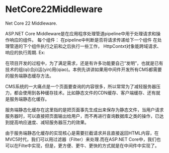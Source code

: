 # NetCore22Middleware
Net Core 22 Middleware.

ASP.NET Core Middleware是在应用程序处理管道pipeline中用于处理请求和操作响应的组件。
每个组件：
在pipeline中判断是否将请求传递给下一个组件
在处理管道的下个组件执行之前和之后执行一些工作， HttpContxt对象能跨域请求、响应的执行周期.
Ex:

在项目开发的过程中，为了满足需求，还是有许多功能要自己“发明”，也就是已有技术的组(qi)合ji)运(yin)用(qiao)。本例先讲讲如果用中间件开发所有CMS都需要的服务端静态缓存方法。

CMS系统的一大痛点是一个页面要查询的内容很多，所以常常为了减轻服务器压力，都会使用到各种缓存技术。比如静态文件的CDN缓存、客户端缓存、还有就是服务端静态化缓存。

服务端静态化缓存在这里指的是把页面事先生成出来保存为静态文件，当用户请求服务器时，可以直接把页面输出给用户，而不再进行查询数据库之类的操作，已达到提高响应速度、减轻服务器压力的效果。

由于服务端静态化缓存的实现核心是需要拦截请求并且直接返回HTML内容，在MVC5时代，我们可以用过滤器（Filter）来处理.而在ASP.NET Core中，我们也可以在Filte中实现，但是，更方便、更牛、更快的方式就是在中间件中实现了。
